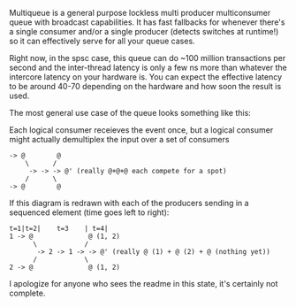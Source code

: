 Multiqueue is a general purpose lockless multi producer multiconsumer queue with broadcast capabilities.
It has fast fallbacks for whenever there's a single consumer and/or a single producer (detects switches at runtime!) so it can effectively serve for all your queue cases.

Right now, in the spsc case, this queue can do ~100 million transactions per second and the inter-thread latency is only a few ns more than whatever the intercore latency on your hardware is.
You can expect the effective latency to be around 40-70 depending on the hardware and how soon the result is used.

The most general use case of the queue looks something like this:

Each logical consumer receieves the event once, but a logical consumer might actually demultiplex the input over a set of consumers       
```
-> @        @
    \      /
     -> -> -> @' (really @+@+@ each compete for a spot)
    /      \
-> @        @

```

If this diagram is redrawn with each of the producers sending in a sequenced element (time goes left  to right):


```
t=1|t=2|    t=3    | t=4| 
1 -> @              @ (1, 2)
      \            /
       -> 2 -> 1 -> -> @' (really @ (1) + @ (2) + @ (nothing yet))
      /            \
2 -> @              @ (1, 2)

```


I apologize for anyone who sees the readme in this state, it's certainly not complete.